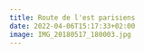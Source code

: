 ```yaml
---
title: Route de l'est parisiens
date: 2022-04-06T15:17:33+02:00
image: IMG_20180517_180003.jpg
---
```


